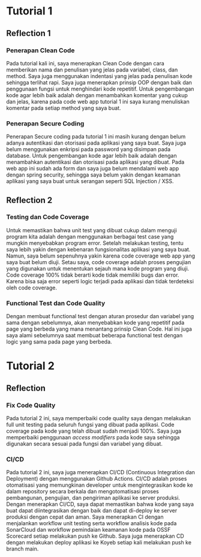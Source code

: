 # Tutorial 1
## Reflection 1
### Penerapan Clean Code
Pada tutorial kali ini, saya menerapkan Clean Code dengan cara memberikan nama dan penulisan yang jelas pada variabel, class, dan method. Saya juga menggunakan indentasi yang jelas pada penulisan kode sehingga terlihat rapi. Saya juga menerapkan prinsip OOP dengan baik dan penggunaan fungsi untuk menghindari kode repetitif. Untuk pengembangan kode agar lebih baik adalah dengan menambahkan komentar yang cukup dan jelas, karena pada code web app tutorial 1 ini saya kurang menuliskan komentar pada setiap method yang saya buat. 
### Penerapan Secure Coding
Penerapan Secure coding pada tutorial 1 ini masih kurang dengan belum adanya autentikasi dan otorisasi pada aplikasi yang saya buat. Saya juga belum menggunakan enkripsi pada password yang disimpan pada database. Untuk pengembangan kode agar lebih baik adalah dengan menambahkan autentikasi dan otorisasi pada aplikasi yang dibuat. Pada web app ini sudah ada form dan saya juga belum mendalami web app dengan spring security, sehingga saya belum yakin dengan keamanan aplikasi yang saya buat untuk serangan seperti SQL Injection / XSS.
## Reflection 2
### Testing dan Code Coverage
Untuk memastikan bahwa unit test yang dibuat cukup dalam menguji program kita adalah dengan menggunakan berbagai test case yang mungkin menyebabkan program error. Setelah melakukan testing, tentu saya lebih yakin dengan kebenaran fungsionalitas aplikasi yang saya buat. Namun, saya belum sepenuhnya yakin karena code coverage web app yang saya buat belum diuji. Setau saya, code coverage adalah proses pengujian yang digunakan untuk menentukan sejauh mana kode program yang diuji. Code coverage 100% tidak berarti kode tidak memiliki bugs dan error. Karena bisa saja error seperti logic terjadi pada aplikasi dan tidak terdeteksi oleh code coverage.
### Functional Test dan Code Quality
Dengan membuat functional test dengan aturan prosedur dan variabel yang sama dengan sebelumnya, akan menyebabkan kode yang repetitif pada page yang berbeda yang mana menantang prinsip Clean Code. Hal ini juga saya alami sebelumnya saat membuat beberapa functional test dengan logic yang sama pada page yang berbeda.

# Tutorial 2
## Reflection
### Fix Code Quality
Pada tutorial 2 ini, saya memperbaiki code quality saya dengan melakukan full unit testing pada seluruh fungsi yang dibuat pada aplikasi. Code coverage pada kode yang telah dibuat sudah menjadi 100%. Saya juga memperbaiki penggunaan _access modifiers_ pada kode saya sehingga digunakan secara sesuai pada fungsi dan variabel yang dibuat.
### CI/CD
Pada tutorial 2 ini, saya juga menerapkan CI/CD (Continuous Integration dan Deployment) dengan menggunakan Github Actions. CI/CD adalah proses otomatisasi yang memungkinan developer untuk mengintegrasikan kode ke dalam repository secara berkala dan mengotomatisasi proses pembangunan, pengujian, dan pengiriman aplikasi ke server produksi. Dengan menerapkan CI/CD, saya dapat memastikan bahwa kode yang saya buat dapat diintegrasikan dengan baik dan dapat di-deploy ke server produksi dengan cepat dan aman. Saya menerapkan CI dengan menjalankan workflow unit testing serta workflow analisis kode pada SonarCloud dan workflow pemindaian keamanan kode pada OSSF Scorecard setiap melakukan push ke Github. Saya juga menerapkan CD dengan melakukan deploy aplikasi ke Koyeb setiap kali melakukan push ke branch main.